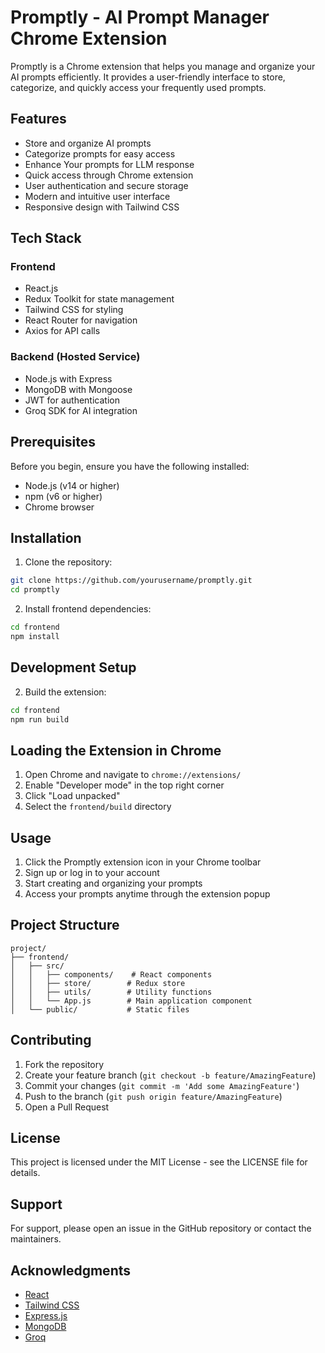 # Promptly - AI Prompt Manager Chrome Extension

Promptly is a Chrome extension that helps you manage and organize your AI prompts efficiently. It provides a user-friendly interface to store, categorize, and quickly access your frequently used prompts.

## Features

- Store and organize AI prompts
- Categorize prompts for easy access
- Enhance Your prompts for LLM response
- Quick access through Chrome extension
- User authentication and secure storage
- Modern and intuitive user interface
- Responsive design with Tailwind CSS

## Tech Stack

### Frontend
- React.js
- Redux Toolkit for state management
- Tailwind CSS for styling
- React Router for navigation
- Axios for API calls

### Backend (Hosted Service)
- Node.js with Express
- MongoDB with Mongoose
- JWT for authentication
- Groq SDK for AI integration

## Prerequisites

Before you begin, ensure you have the following installed:
- Node.js (v14 or higher)
- npm (v6 or higher)
- Chrome browser

## Installation

1. Clone the repository:
```bash
git clone https://github.com/yourusername/promptly.git
cd promptly
```

2. Install frontend dependencies:
```bash
cd frontend
npm install
```


## Development Setup


2. Build the extension:
```bash
cd frontend
npm run build
```

## Loading the Extension in Chrome

1. Open Chrome and navigate to `chrome://extensions/`
2. Enable "Developer mode" in the top right corner
3. Click "Load unpacked"
4. Select the `frontend/build` directory

## Usage

1. Click the Promptly extension icon in your Chrome toolbar
2. Sign up or log in to your account
3. Start creating and organizing your prompts
4. Access your prompts anytime through the extension popup

## Project Structure

```
project/
├── frontend/
│   ├── src/
│   │   ├── components/    # React components
│   │   ├── store/        # Redux store
│   │   ├── utils/        # Utility functions
│   │   └── App.js        # Main application component
│   └── public/           # Static files
```

## Contributing

1. Fork the repository
2. Create your feature branch (`git checkout -b feature/AmazingFeature`)
3. Commit your changes (`git commit -m 'Add some AmazingFeature'`)
4. Push to the branch (`git push origin feature/AmazingFeature`)
5. Open a Pull Request

## License

This project is licensed under the MIT License - see the LICENSE file for details.

## Support

For support, please open an issue in the GitHub repository or contact the maintainers.

## Acknowledgments

- [React](https://reactjs.org/)
- [Tailwind CSS](https://tailwindcss.com/)
- [Express.js](https://expressjs.com/)
- [MongoDB](https://www.mongodb.com/)
- [Groq](https://groq.com/)
